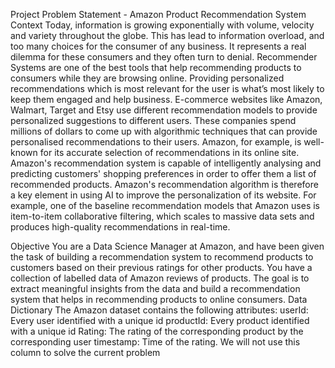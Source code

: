 Project Problem Statement - Amazon Product Recommendation System
Context
Today, information is growing exponentially with volume, velocity and variety throughout the globe. This has lead to information overload, and too many choices for the consumer of any business. It represents a real dilemma for these consumers and they often turn to denial. Recommender Systems are one of the best tools that help recommending products to consumers while they are browsing online. Providing personalized recommendations which is most relevant for the user is what’s most likely to keep them engaged and help business. 
E-commerce websites like Amazon, Walmart, Target and Etsy use different recommendation models to provide personalized suggestions to different users. These companies spend millions of dollars to come up with algorithmic techniques that can provide personalised recommendations to their users.
Amazon, for example, is well-known for its accurate selection of recommendations in its online site. Amazon's recommendation system is capable of intelligently analysing and predicting customers' shopping preferences in order to offer them a list of recommended products. Amazon's recommendation algorithm is therefore a key element in using AI to improve the personalization of its website. For example, one of the baseline recommendation models that Amazon uses is item-to-item collaborative filtering, which scales to massive data sets and produces high-quality recommendations in real-time.
 
Objective
You are a Data Science Manager at Amazon, and have been given the task of building a recommendation system to recommend products to customers based on their previous ratings for other products. You have a collection of labelled data of Amazon reviews of products. The goal is to extract meaningful insights from the data and build a recommendation system that helps in recommending products to online consumers.
Data Dictionary
The Amazon dataset contains the following attributes:
    userId: Every user identified with a unique id
    productId: Every product identified with a unique id
    Rating: The rating of the corresponding product by the corresponding user
    timestamp: Time of the rating. We will not use this column to solve the current problem
